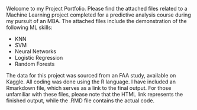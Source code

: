 Welcome to my Project Portfolio. Please find the attached files related to a Machine Learning project completed for a predictive analysis course during my pursuit of an MBA. The attached files include the demonstration of the following ML skills:

- KNN
- SVM
- Neural Networks
- Logistic Regression
- Random Forests
  
The data for this project was sourced from an FAA study, available on Kaggle. All coding was done using the R language. I have included an Rmarkdown file, which serves as a link to the final output. For those unfamiliar with these files, please note that the HTML link represents the finished output, while the .RMD file contains the actual code.

